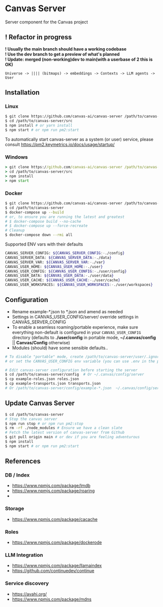 # Canvas Server

Server component for the Canvas project

## ! Refactor in progress

**! Usually the main branch should have a working codebase**  
**! Use the dev branch to get a preview of what's planned**  
**! Update: merged (non-working)dev to main(with a userbase of 2 this is OK)**

`Universe -> |||| (bitmaps) -> embeddings -> Contexts -> LLM agents -> User`

## Installation

### Linux

```bash
$ git clone https://github.com/canvas-ai/canvas-server /path/to/canvas-server
$ cd /path/to/canvas-server/src
$ npm install # or yarn install
$ npm start # or npm run pm2:start
```

To automatically start canvas-server as a system (or user) service, please consult https://pm2.keymetrics.io/docs/usage/startup/

### Windows

```cmd
> git clone https://github.com/canvas-ai/canvas-server /path/to/canvas-server
> cd /path/to/canvas-server/src
> npm install
> npm start
```

### Docker

```bash
$ git clone https://github.com/canvas-ai/canvas-server /path/to/canvas-server
$ cd /path/to/canvas-server
$ docker-compose up --build
# or, to ensure you are running the latest and greatest
# $ docker-compose build --no-cache
# $ docker-compose up --force-recreate
# Cleanup
$ docker-compose down --rmi all

```

Supported ENV vars with their defaults

```bash
CANVAS_SERVER_CONFIG: ${CANVAS_SERVER_CONFIG:-./config}
CANVAS_SERVER_DATA: ${CANVAS_SERVER_DATA:-./data}
CANVAS_SERVER_VAR: ${CANVAS_SERVER_VAR:-./var}
CANVAS_USER_HOME: ${CANVAS_USER_HOME:-./user}
CANVAS_USER_CONFIG: ${CANVAS_USER_CONFIG:-./user/config}
CANVAS_USER_DATA: ${CANVAS_USER_DATA:-./user/data}
CANVAS_USER_CACHE: ${CANVAS_USER_CACHE:-./user/cache}
CANVAS_USER_WORKSPACES: ${CANVAS_USER_WORKSPACES:-./user/workspaces}
```

## Configuration

- Rename example-*.json to *.json and amend as needed
- Settings in CANVAS_USER_CONFIG/server/ override settings in CANVAS_SERVER_CONFIG
- To enable a seamless roaming/portable experience, make sure everything non-default is configured in your `CANVAS_USER_CONFIG` directory (defaults to **./user/config** in portable mode, **~/.canvas/config** || **Canvas/Config** otherwise)
- Modules (should) have some sensible defaults..

```bash
# To disable "portable" mode, create /path/to/canvas-server/user/.ignore
# or set the CANVAS_USER_CONFIG env variable (you can use .env in the projects src directory)

# Edit canvas-server configuration before starting the server
$ cd /path/to/canvas-server/config  # Or ~/.canvas/config/server
$ cp example-roles.json roles.json 
$ cp example-transports.json transports.json
# Or /path/to/canvas-server/config/example-*.json  ~/.canvas/config/server/*.json
```

## Update Canvas Server

```bash
$ cd /path/to/canvas-server
# Stop the canvas server
$ npm run stop # or npm run pm2:stop
$ rm -rf ./node_modules # Ensure we have a clean slate
# Fetch the latest version of canvas-server from Github
$ git pull origin main # or dev if you are feeling adventurous
$ npm install
$ npm start # or npm run pm2:start
```

## References

### DB / Index

- https://www.npmjs.com/package/lmdb
- https://www.npmjs.com/package/roaring
- 

### Storage

- https://www.npmjs.com/package/cacache

### Roles

- https://www.npmjs.com/package/dockerode

### LLM Integration

- https://www.npmjs.com/package/llamaindex
- https://github.com/continuedev/continue

### Service discovery

- https://avahi.org/
- https://www.npmjs.com/package/mdns
